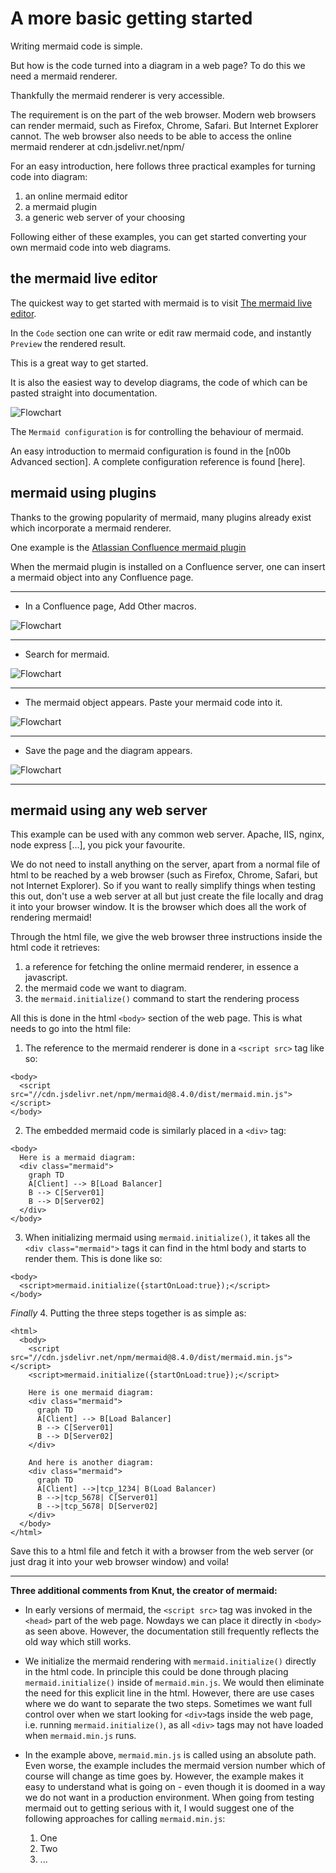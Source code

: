 # A more basic getting started

Writing mermaid code is simple.

But how is the code turned into a diagram in a web page? To do this we need a mermaid renderer.

Thankfully the mermaid renderer is very accessible.

The requirement is on the part of the web browser. Modern web browsers can render mermaid, such as Firefox, Chrome, Safari. But Internet Explorer cannot. The web browser also needs to be able to access the online mermaid renderer at cdn.jsdelivr.net/npm/

For an easy introduction, here follows three practical examples for turning code into diagram:
1. an online mermaid editor
2. a mermaid plugin
3. a generic web server of your choosing

Following either of these examples, you can get started converting your own mermaid code into web diagrams.

## the mermaid live editor

The quickest way to get started with mermaid is to visit [The mermaid live editor](https://mermaidjs.github.io/mermaid-live-editor).

In the `Code` section one can write or edit raw mermaid code, and instantly `Preview` the rendered result.

This is a great way to get started.

It is also the easiest way to develop diagrams, the code of which can be pasted straight into documentation.

![Flowchart](./img/n00b-liveEditor.png)

The `Mermaid configuration` is for controlling the behaviour of mermaid.

An easy introduction to mermaid configuration is found in the [n00b Advanced section]. A complete configuration reference is found [here].


## mermaid using plugins

Thanks to the growing popularity of mermaid, many plugins already exist which incorporate a mermaid renderer.

One example is the [Atlassian Confluence mermaid plugin](https://marketplace.atlassian.com/apps/1214124/mermaid-plugin-for-confluence?hosting=server&tab=overview)

When the mermaid plugin is installed on a Confluence server, one can insert a mermaid object into any Confluence page.

---

- In a Confluence page, Add Other macros.

![Flowchart](./img/n00b-Confluence1.png)

---

- Search for mermaid.

![Flowchart](./img/n00b-Confluence2.png)

---

- The mermaid object appears. Paste your mermaid code into it.

![Flowchart](./img/n00b-Confluence3.png)

---

- Save the page and the diagram appears.

![Flowchart](./img/n00b-Confluence4.png)

---

## mermaid using any web server

This example can be used with any common web server. Apache, IIS, nginx, node express [...], you pick your favourite.

We do not need to install anything on the server, apart from a normal file of html to be reached by a web browser (such as Firefox, Chrome, Safari, but not Internet Explorer). So if you want to really simplify things when testing this out, don't use a web server at all but just create the file locally and drag it into your browser window. It is the browser which does all the work of rendering mermaid!

Through the html file, we give the web browser three instructions inside the html code it retrieves:
1. a reference for fetching the online mermaid renderer, in essence a javascript.
2. the mermaid code we want to diagram.
3. the `mermaid.initialize()` command to start the rendering process

All this is done in the html `<body>` section of the web page. This is what needs to go into the html file:



1. The reference to the mermaid renderer is done in a `<script src>` tag like so:

```
<body>
  <script src="//cdn.jsdelivr.net/npm/mermaid@8.4.0/dist/mermaid.min.js"></script>
</body>
```

2. The embedded mermaid code is similarly placed in a `<div>` tag:

```
<body>
  Here is a mermaid diagram:
  <div class="mermaid">
    graph TD
    A[Client] --> B[Load Balancer]
    B --> C[Server01]
    B --> D[Server02]
  </div>
</body>
```

3. When initializing mermaid using `mermaid.initialize()`, it takes all the `<div class="mermaid">` tags it can find in the html body and starts to render them. This is done like so:

```
<body>
  <script>mermaid.initialize({startOnLoad:true});</script>
</body>
```

*Finally*
4. Putting the three steps together is as simple as:
```
<html>
  <body>
    <script src="//cdn.jsdelivr.net/npm/mermaid@8.4.0/dist/mermaid.min.js"></script>
    <script>mermaid.initialize({startOnLoad:true});</script>

    Here is one mermaid diagram:
    <div class="mermaid">
      graph TD
      A[Client] --> B[Load Balancer]
      B --> C[Server01]
      B --> D[Server02]
    </div>

    And here is another diagram:
    <div class="mermaid">
      graph TD
      A[Client] -->|tcp_1234| B(Load Balancer)
      B -->|tcp_5678| C[Server01]
      B -->|tcp_5678| D[Server02]
    </div>
  </body>
</html>
```
Save this to a html file and fetch it with a browser from the web server (or just drag it into your web browser window) and voila!

---

**Three additional comments from Knut, the creator of mermaid:**
- In early versions of mermaid, the `<script src>` tag was invoked in the `<head>` part of the web page. Nowdays we can place it directly in `<body>` as seen above. However, the documentation still frequently reflects the old way which still works.
  
- We initialize the mermaid rendering with `mermaid.initialize()` directly in the html code. In principle this could be done through placing `mermaid.initialize()` inside of `mermaid.min.js`. We would then eliminate the need for this explicit line in the html. However, there are use cases where we do want to separate the two steps. Sometimes we want full control over when we start looking for `<div>`tags inside the web page, i.e. running `mermaid.initialize()`, as all `<div>` tags may not have loaded when `mermaid.min.js` runs.

- In the example above, `mermaid.min.js` is called using an absolute path. Even worse, the example includes the mermaid version number which of course will change as time goes by. However, the example makes it easy to understand what is going on - even though it is doomed in a way we do not want in a production environment. When going from testing mermaid out to getting serious with it, I would suggest one of the following approaches for calling `mermaid.min.js`:
  
  1. One
  2. Two
  3. ...
   

